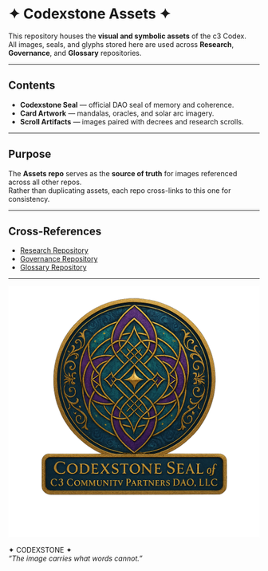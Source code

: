 # ✦ Codexstone Assets ✦  

This repository houses the **visual and symbolic assets** of the c3 Codex.  
All images, seals, and glyphs stored here are used across **Research**, **Governance**, and **Glossary** repositories.  

---

## Contents  
- **Codexstone Seal** — official DAO seal of memory and coherence.  
- **Card Artwork** — mandalas, oracles, and solar arc imagery.  
- **Scroll Artifacts** — images paired with decrees and research scrolls.  

---

## Purpose  
The **Assets repo** serves as the **source of truth** for images referenced across all other repos.  
Rather than duplicating assets, each repo cross-links to this one for consistency.  

---

## Cross-References  
- [Research Repository](https://github.com/c3codex/research)  
- [Governance Repository](https://github.com/c3codex/governance)  
- [Glossary Repository](https://github.com/c3codex/glossary)  

---

![Codexstone Seal](https://github.com/c3codex/assets/blob/main/Codexstone_Seal.PNG?raw)  

✦ CODEXSTONE ✦  
*“The image carries what words cannot.”*
